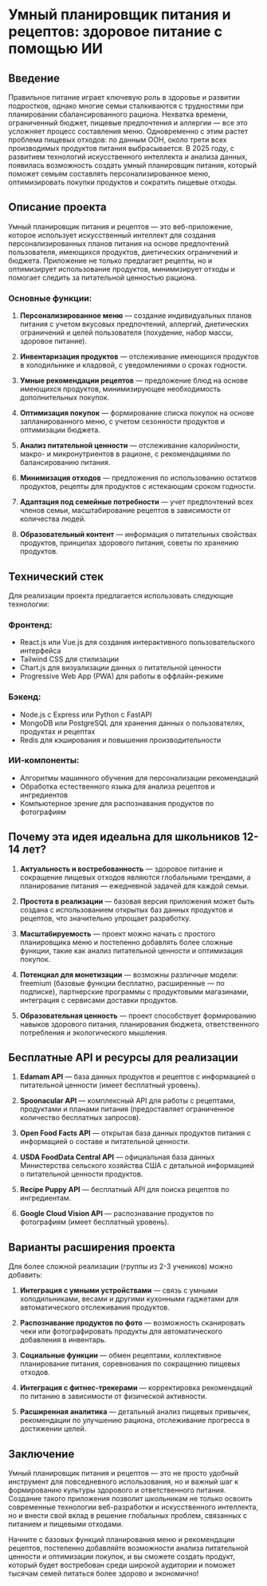 # Умный планировщик питания и рецептов: здоровое питание с помощью ИИ

## Введение

Правильное питание играет ключевую роль в здоровье и развитии подростков, однако многие семьи сталкиваются с трудностями при планировании сбалансированного рациона. Нехватка времени, ограниченный бюджет, пищевые предпочтения и аллергии — все это усложняет процесс составления меню. Одновременно с этим растет проблема пищевых отходов: по данным ООН, около трети всех производимых продуктов питания выбрасывается. В 2025 году, с развитием технологий искусственного интеллекта и анализа данных, появилась возможность создать умный планировщик питания, который поможет семьям составлять персонализированное меню, оптимизировать покупки продуктов и сократить пищевые отходы.

## Описание проекта

Умный планировщик питания и рецептов — это веб-приложение, которое использует искусственный интеллект для создания персонализированных планов питания на основе предпочтений пользователя, имеющихся продуктов, диетических ограничений и бюджета. Приложение не только предлагает рецепты, но и оптимизирует использование продуктов, минимизирует отходы и помогает следить за питательной ценностью рациона.

### Основные функции:

1. **Персонализированное меню** — создание индивидуальных планов питания с учетом вкусовых предпочтений, аллергий, диетических ограничений и целей пользователя (похудение, набор массы, здоровое питание).

2. **Инвентаризация продуктов** — отслеживание имеющихся продуктов в холодильнике и кладовой, с уведомлениями о сроках годности.

3. **Умные рекомендации рецептов** — предложение блюд на основе имеющихся продуктов, минимизирующее необходимость дополнительных покупок.

4. **Оптимизация покупок** — формирование списка покупок на основе запланированного меню, с учетом сезонности продуктов и оптимизации бюджета.

5. **Анализ питательной ценности** — отслеживание калорийности, макро- и микронутриентов в рационе, с рекомендациями по балансированию питания.

6. **Минимизация отходов** — предложения по использованию остатков продуктов, рецепты для продуктов с истекающим сроком годности.

7. **Адаптация под семейные потребности** — учет предпочтений всех членов семьи, масштабирование рецептов в зависимости от количества людей.

8. **Образовательный контент** — информация о питательных свойствах продуктов, принципах здорового питания, советы по хранению продуктов.

## Технический стек

Для реализации проекта предлагается использовать следующие технологии:

### Фронтенд:
- React.js или Vue.js для создания интерактивного пользовательского интерфейса
- Tailwind CSS для стилизации
- Chart.js для визуализации данных о питательной ценности
- Progressive Web App (PWA) для работы в оффлайн-режиме

### Бэкенд:
- Node.js с Express или Python с FastAPI
- MongoDB или PostgreSQL для хранения данных о пользователях, продуктах и рецептах
- Redis для кэширования и повышения производительности

### ИИ-компоненты:
- Алгоритмы машинного обучения для персонализации рекомендаций
- Обработка естественного языка для анализа рецептов и ингредиентов
- Компьютерное зрение для распознавания продуктов по фотографиям

## Почему эта идея идеальна для школьников 12-14 лет?

1. **Актуальность и востребованность** — здоровое питание и сокращение пищевых отходов являются глобальными трендами, а планирование питания — ежедневной задачей для каждой семьи.

2. **Простота в реализации** — базовая версия приложения может быть создана с использованием открытых баз данных продуктов и рецептов, что значительно упрощает разработку.

3. **Масштабируемость** — проект можно начать с простого планировщика меню и постепенно добавлять более сложные функции, такие как анализ питательной ценности и оптимизация покупок.

4. **Потенциал для монетизации** — возможны различные модели: freemium (базовые функции бесплатно, расширенные — по подписке), партнерские программы с продуктовыми магазинами, интеграция с сервисами доставки продуктов.

5. **Образовательная ценность** — проект способствует формированию навыков здорового питания, планирования бюджета, ответственного потребления и экологического мышления.

## Бесплатные API и ресурсы для реализации

1. **Edamam API** — база данных продуктов и рецептов с информацией о питательной ценности (имеет бесплатный уровень).

2. **Spoonacular API** — комплексный API для работы с рецептами, продуктами и планами питания (предоставляет ограниченное количество бесплатных запросов).

3. **Open Food Facts API** — открытая база данных продуктов питания с информацией о составе и питательной ценности.

4. **USDA FoodData Central API** — официальная база данных Министерства сельского хозяйства США с детальной информацией о питательной ценности продуктов.

5. **Recipe Puppy API** — бесплатный API для поиска рецептов по ингредиентам.

6. **Google Cloud Vision API** — распознавание продуктов по фотографиям (имеет бесплатный уровень).

## Варианты расширения проекта

Для более сложной реализации (группы из 2-3 учеников) можно добавить:

1. **Интеграция с умными устройствами** — связь с умными холодильниками, весами и другими кухонными гаджетами для автоматического отслеживания продуктов.

2. **Распознавание продуктов по фото** — возможность сканировать чеки или фотографировать продукты для автоматического добавления в инвентарь.

3. **Социальные функции** — обмен рецептами, коллективное планирование питания, соревнования по сокращению пищевых отходов.

4. **Интеграция с фитнес-трекерами** — корректировка рекомендаций по питанию в зависимости от физической активности.

5. **Расширенная аналитика** — детальный анализ пищевых привычек, рекомендации по улучшению рациона, отслеживание прогресса в достижении целей.

## Заключение

Умный планировщик питания и рецептов — это не просто удобный инструмент для повседневного использования, но и важный шаг к формированию культуры здорового и ответственного питания. Создание такого приложения позволит школьникам не только освоить современные технологии веб-разработки и искусственного интеллекта, но и внести свой вклад в решение глобальных проблем, связанных с питанием и пищевыми отходами.

Начните с базовых функций планирования меню и рекомендации рецептов, постепенно добавляйте возможности анализа питательной ценности и оптимизации покупок, и вы сможете создать продукт, который будет востребован среди широкой аудитории и поможет тысячам семей питаться более здорово и экономично!
